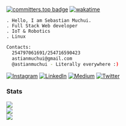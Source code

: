 [![committers.top badge](https://user-badge.committers.top/kenya_private/astianmuchui.svg)](https://user-badge.committers.top/kenya_private/astianmuchui)
[![wakatime](https://wakatime.com/badge/user/5a50e193-2e98-47bd-9b67-0952bed984cf.svg)](https://wakatime.com/@5a50e193-2e98-47bd-9b67-0952bed984cf)

```shell
. Hello, I am Sebastian Muchui.
. Full Stack Web developer
. IoT & Robotics
. Linux
```

```sh
Contacts:
  254797061691/254716590423
  astianmuchui@gmail.com
  @astianmuchui - Literally everywhere :)
```

[![Instagram](https://img.shields.io/badge/Instagram-%23E4405F.svg?logo=Instagram&logoColor=white)](https://instagram.com/astianmuchui) [![LinkedIn](https://img.shields.io/badge/LinkedIn-%230077B5.svg?logo=linkedin&logoColor=white)](https://linkedin.com/in/astianmuchui) [![Medium](https://img.shields.io/badge/Medium-12100E?logo=medium&logoColor=white)](https://medium.com/@sebastianmuchui) [![Twitter](https://img.shields.io/badge/Twitter-%231DA1F2.svg?logo=Twitter&logoColor=white)](https://twitter.com/astianmuchui) 


### Stats

![](https://github-readme-stats.vercel.app/api?username=astianmuchui&theme=tokyonight&hide_border=false&include_all_commits=true)<br/>
![](https://github-readme-streak-stats.herokuapp.com/?user=astianmuchui&theme=tokyonight&hide_border=false&include_all_commits=true&count_private=true)<br/>
![](https://github-readme-stats.vercel.app/api/top-langs/?username=astianmuchui&theme=tokyonight&hide_border=false&include_all_commits=true&count_private=true&layout=compact)


